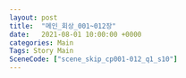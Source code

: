 ```yaml
---
layout: post
title:  "메인_회상_001~012장"
date:   2021-08-01 10:00:00 +0000
categories: Main
Tags: Story Main
SceneCode: ["scene_skip_cp001-012_q1_s10"]
---
```

